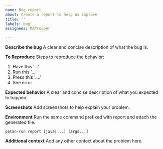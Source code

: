 ```yaml
---
name: Bug report
about: Create a report to help us improve
title: ''
labels: bug
assignees: MAProsper

---
```


**Describe the bug**
A clear and concise description of what the bug is.

**To Reproduce**
Steps to reproduce the behavior:
1. Have this '...'
2. Run this '....'
3. Press this '....'
4. See error

**Expected behavior**
A clear and concise description of what you expected to happen.

**Screenshots**
Add screenshots to help explain your problem.

**Environment**
Run the same command prefixed with report and attach the generated file.
```
patan-run report [java|...] [args...]
```

**Additional context**
Add any other context about the problem here.
